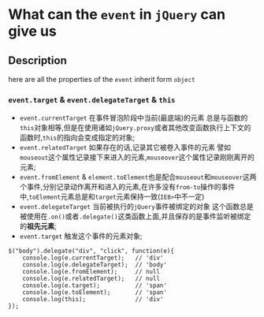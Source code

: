 # What can the `event` in `jQuery` can give us

## Description
here are all the properties of the `event` inherit form `object`

### `event.target` & `event.delegateTarget` & `this`

- `event.currentTarget` 在事件冒泡阶段中当前(最底端)的元素 总是与函数的`this`对象相等,但是在使用诸如`jQuery.proxy`或者其他改变函数执行上下文的函数时,`this`的指向会变成指定的对象;
- `event.relatedTarget` 如果存在的话,记录其它被卷入事件的元素 譬如`mouseout`这个属性记录接下来进入的元素,`mouseover`这个属性记录刚刚离开的元素;
- `event.fromElement` & `element.toElement`也是配合`mouseout`和`mouseover`这两个事件,分别记录动作离开和进入的元素,在许多没有`from-to`操作的事件中,`toElement`元素总是和`target`元素保持一致(`IE8>`中不一定)
- `event.delegateTarget` 当前被执行的`jQuery`事件被绑定的对象 这个函数总是被使用在`.on()`或者`.delegate()`这类函数上面,并且保存的是事件监听被绑定的**祖先元素**;
- `event.target` 触发这个事件的元素对象;
```
$("body").delegate("div", "click", function(e){
    console.log(e.currentTarget);   // 'div'
    console.log(e.delegateTarget);  // 'body'
    console.log(e.fromElement);     // null
    console.log(e.relatedTarget);   // null
    console.log(e.target);          // 'span'
    console.log(e.toElement);       // 'span'
    console.log(this);              // 'div'
});
```
